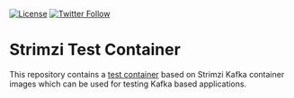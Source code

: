[![License](https://img.shields.io/badge/license-Apache--2.0-blue.svg)](http://www.apache.org/licenses/LICENSE-2.0)
[![Twitter Follow](https://img.shields.io/twitter/follow/strimziio.svg?style=social&label=Follow&style=for-the-badge)](https://twitter.com/strimziio)

# Strimzi Test Container

This repository contains a [test container](https://www.testcontainers.org/) based on Strimzi Kafka container images which can be used for testing Kafka based applications.
